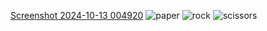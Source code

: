 
[Screenshot 2024-10-13 004920](https://github.com/user-attachments/assets/90aa3699-1f43-4b22-9806-55e793064d11)
![paper](https://github.com/user-attachments/assets/e76d2645-4d4d-4e3c-887f-46!1b2f1a317b)
![rock](https://github.com/user-attachments/assets/595f70bc-86f9-4f7b-b714-7ee87c067031)
![scissors](https://github.com/user-attachments/assets/6da33330-54a4-471b-b654-f98ef05db674)
